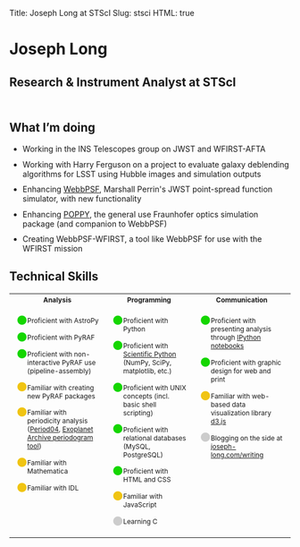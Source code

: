 Title: Joseph Long at STScI
Slug: stsci
HTML: true

<style type="text/css">
.headings h1, .headings h2 {
    text-align: left;
}
.status ul li {
    margin: 0.75em 0;
}
#post-header .headings h1#post-title {
    margin-top: 0.75em;
}
#skills {
    font-size: 0.85em;
    width: 100%;
}
#skills td {
    vertical-align: top;
}
#skills ul {
    list-style-type: none;
}
#skills li {
    margin: 0.25em 0;
    padding: 0.5em;
    position: relative;
}

li.level1:before, li.level2:before, li.level3:before {
    content: '\2B24';
    font-size: 12px;
    display: inline-block;
    position: absolute;
    left: -1em;
    top: 0.4em;
}

li.level1:before {
    color: #15D600;
}

li.level2:before {
    color: #F0C413;
}
li.level3:before {
    color: #ccc;
}
.mobile-only {
    display: none;
}


@media screen and (max-width: 768px) {
    .mobile-only {
        display: block;
    }
    .full-only {
        display: none;
    }
    .status ul {
        padding: 1em;
    }
    #skills td {
        display: block;
    }
    li.level1:before, li.level2:before, li.level3:before {
        content: '\25C9';
        top: 0.46em;
    }
    #post-header .headings h1#post-title {
        margin-top: 0.75em;
        font-size: 1.5em;
    }
}

</style>
<header id="main" class="block tall">
  <div class="headings">
    <div class="headshot"><!-- Portrait by Jing Jin --></div>
    <h1>Joseph Long</h1>
    <h2>Research &amp; Instrument Analyst at STScI</h2>
  </div>
</header>
<section class="block status">
    <h2>What I&rsquo;m doing</h2>
    <ul>
       <li>Working in the INS Telescopes group on JWST and WFIRST-AFTA</li>
       <li>Working with Harry Ferguson on a project to evaluate galaxy deblending algorithms for LSST using Hubble images and simulation outputs</li>
       <li>Enhancing <a href="https://pythonhosted.org/webbpsf/" target="_blank">WebbPSF</a>, Marshall Perrin's JWST point-spread function simulator, with new functionality</li>
       <li>Enhancing <a href="https://pythonhosted.org/poppy/" target="_blank">POPPY</a>, the general use Fraunhofer optics simulation package (and companion to WebbPSF)</li>
       <li>Creating WebbPSF-WFIRST, a tool like WebbPSF for use with the WFIRST mission</li>
   </ul>
</section>
<section class="block">
    <h2>Technical Skills</h2>
<table id="skills">
    <tr class="full-only">
        <th>Analysis</th>
        <th>Programming</th>
        <th>Communication</th>
    </tr>
    <tr>
        <td>
            <h2 class="mobile-only">Analysis</h2>
            <ul>
                <li class="level1">Proficient with AstroPy</li>
                <li class="level1">Proficient with PyRAF</li>
                <li class="level1">Proficient with non-interactive PyRAF use (pipeline-assembly)</li>
                <li class="level2">Familiar with creating new PyRAF packages</li>
                <li class="level2">Familiar with periodicity analysis (<a href="https://www.univie.ac.at/tops/Period04/" target="_blank">Period04</a>, <a href="http://exoplanetarchive.ipac.caltech.edu/cgi-bin/Periodogram/nph-simpleupload" target="_blank">Exoplanet Archive periodogram tool</a>)</li>
                <li class="level2">Familiar with Mathematica</li>
                <li class="level2">Familiar with IDL</li>
            </ul>
        </td>
        <td>
            <h2 class="mobile-only">Programming</h2>
            <ul>
                <li class="level1">Proficient with Python</li>
                <li class="level1">Proficient with <a href="http://scipy.org" target="_blank">Scientific Python</a> (NumPy, SciPy, matplotlib, etc.)</li>
                <li class="level1">Proficient with UNIX concepts (incl. basic shell scripting)</li>
                <li class="level1">Proficient with relational databases (MySQL, PostgreSQL)</li>
                <li class="level1">Proficient with HTML and CSS</li>
                <li class="level2">Familiar with JavaScript</li>
                <li class="level3">Learning C</li>
            </ul>
        </td>
        <td>
            <h2 class="mobile-only">Communication</h2>
            <ul>
                <li class="level1">Proficient with presenting analysis through <a href="http://ipython.org/notebook.html" target="_blank">IPython notebooks</a></li>
                <li class="level1">Proficient with graphic design for web and print</li>
                <li class="level2">Familiar with web-based data visualization library <a href="http://d3js.org" target="_blank">d3.js</a></li>
                <li class="level3">Blogging on the side at <a href="http://joseph-long.com/writing/" target="_blank">joseph-long.com/writing</a></li>
            </ul>
        </td>
    </tr>
</table>
</section>